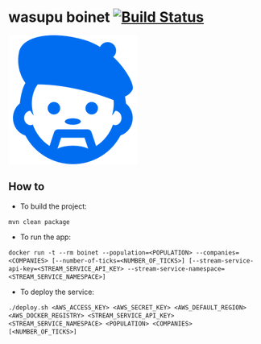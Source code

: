 # wasupu boinet [![Build Status](https://travis-ci.org/rai22474/wasupu-boinet.svg?branch=master)](https://travis-ci.org/rai22474/wasupu-boinet)

![Image of the boinet](https://raw.githubusercontent.com/rai22474/wasupu-boinet/master/boinet-pic.png)

## How to

* To build the project:

```shell-script
mvn clean package
```

* To run the app:

```shell-script
docker run -t --rm boinet --population=<POPULATION> --companies=<COMPANIES> [--number-of-ticks=<NUMBER_OF_TICKS>] [--stream-service-api-key=<STREAM_SERVICE_API_KEY> --stream-service-namespace=<STREAM_SERVICE_NAMESPACE>]
```

* To deploy the service:

```shell-script
./deploy.sh <AWS_ACCESS_KEY> <AWS_SECRET_KEY> <AWS_DEFAULT_REGION> <AWS_DOCKER_REGISTRY> <STREAM_SERVICE_API_KEY> <STREAM_SERVICE_NAMESPACE> <POPULATION> <COMPANIES> [<NUMBER_OF_TICKS>]
```
